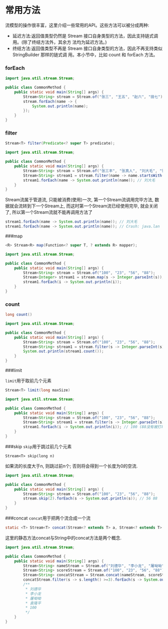 # 常用方法

流模型的操作很丰富，这里介绍一些常用的API。这些方法可以被分成两种:  

- 延迟方法:返回值类型仍然是 Stream 接口自身类型的方法，因此支持链式调用。(除了终结方法外，其余方 法均为延迟方法。)
- 终结方法:返回值类型不再是 Stream 接口自身类型的方法，因此不再支持类似 StringBuilder 那样的链式调 用。本小节中，比如  count 和 forEach 方法。

### forEach

```java
import java.util.stream.Stream;

public class CommonMethod {
    public static void main(String[] args) {
        Stream<String> stream = Stream.of("张三", "王五", "赵六", "田七");
        stream.forEach(name -> {
            System.out.println(name);
        });
    }
}
```

### filter 
```java
Stream<T> filter(Predicate<? super T> predicate);
```

```java
import java.util.stream.Stream;

public class CommonMethod {
    public static void main(String[] args) {
        Stream<String> stream = Stream.of("张三丰", "张真人", "刘大毛", "钟南山");
        Stream<String> stream1 = stream.filter(name -> name.startsWith("刘"));
        stream1.forEach(name -> System.out.println(name)); // 刘大毛
    }
}
```

Stream流属于管道流, 只能被消费(使用)一次, 第一个Stream流调用完毕方法, 数据就会流转到下一个Stream上, 而这时第一个Stream流已经使用完毕, 就会关闭了, 所以第一个Stream流就不能再调用方法了  

```java
stream1.forEach(name -> System.out.println(name)); // 刘大毛
stream1.forEach(name -> System.out.println(name)); // Crash: java.lan
```

###map 
```java
<R> Stream<R> map(Function<? super T, ? extends R> mapper);
```

```java
import java.util.stream.Stream;

public class CommonMethod {
    public static void main(String[] args) {
        Stream<String> stream = Stream.of("100", "23", "56", "88");
        Stream<Integer> stream1 = stream.map(s -> Integer.parseInt(s));
        stream1.forEach(i -> System.out.println(i));
    }
}
```

### count

```java
long count()
```

```java
import java.util.stream.Stream;

public class CommonMethod {
    public static void main(String[] args) {
        Stream<String> stream = Stream.of("100", "23", "56", "88");
        Stream<String> stream1 = stream.filter(s -> Integer.parseInt(s) > 60);
        System.out.println(stream1.count());
    }
}
```

###limit

`limit`用于取前几个元素  

```java
Stream<T> limit(long maxSize)
```

```java
import java.util.stream.Stream;

public class CommonMethod {
    public static void main(String[] args) {
        Stream<String> stream = Stream.of("100", "23", "56", "88");
        Stream<String> stream1 = stream.filter(s -> Integer.parseInt(s) > 60).limit(1); // 只取第一个
        stream1.forEach(i -> System.out.println(i)); // 100 (88没有被打印)
    }
}
```

###skip
`skip`用于跳过前几个元素  
```
Stream<T> skip(long n)
```

如果流的长度大于n, 则跳过前n个; 否则将会得到一个长度为0的空流.  
```java
import java.util.stream.Stream;

public class CommonMethod {
    public static void main(String[] args) {
        Stream<String> stream = Stream.of("100", "23", "56", "88");
        stream.skip(2).forEach(s -> System.out.println(s)); // 56 88
    }
}
```

###concat
`concat`用于把两个流合成一个流  
```java
static <T> Stream<T> concat(Stream<? extends T> a, Stream<? extends T> b)
```
这里的静态方法concat与String中的concat方法是两个概念.  

```java
import java.util.stream.Stream;

public class CommonMethod {
    public static void main(String[] args) {
        Stream<String> nameStream = Stream.of("刘德华", "李小龙", "屠呦呦", "袁隆平");
        Stream<String> scoreStream = Stream.of("100", "23", "56", "88");
        Stream<String> concatStream = Stream.concat(nameStream, scoreStream);
        concatStream.filter(s -> s.length() >=3).forEach(s -> System.out.println(s));
        /**
         * 刘德华
         * 李小龙
         * 屠呦呦
         * 袁隆平
         * 100
         */
    }
}
```